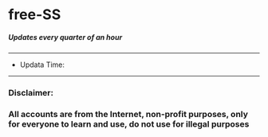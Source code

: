 # free-SS
##### Updates every quarter of an hour
---
* Updata Time: 
---
### Disclaimer:
### All accounts are from the Internet, non-profit purposes, only for everyone to learn and use, do not use for illegal purposes



